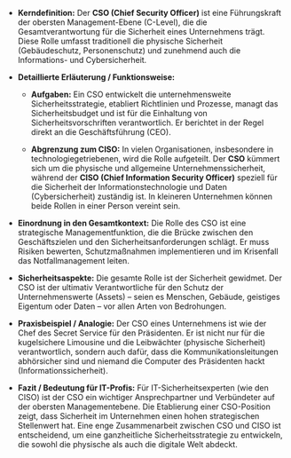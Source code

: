 - **Kerndefinition:** Der **CSO (Chief Security Officer)** ist eine Führungskraft der obersten Management-Ebene (C-Level), die die Gesamtverantwortung für die Sicherheit eines Unternehmens trägt. Diese Rolle umfasst traditionell die physische Sicherheit (Gebäudeschutz, Personenschutz) und zunehmend auch die Informations- und Cybersicherheit.
    
- **Detaillierte Erläuterung / Funktionsweise:**
    
    - **Aufgaben:** Ein CSO entwickelt die unternehmensweite Sicherheitsstrategie, etabliert Richtlinien und Prozesse, managt das Sicherheitsbudget und ist für die Einhaltung von Sicherheitsvorschriften verantwortlich. Er berichtet in der Regel direkt an die Geschäftsführung (CEO).
        
    - **Abgrenzung zum CISO:** In vielen Organisationen, insbesondere in technologiegetriebenen, wird die Rolle aufgeteilt. Der **CSO** kümmert sich um die physische und allgemeine Unternehmenssicherheit, während der **CISO (Chief Information Security Officer)** speziell für die Sicherheit der Informationstechnologie und Daten (Cybersicherheit) zuständig ist. In kleineren Unternehmen können beide Rollen in einer Person vereint sein.
        
- **Einordnung in den Gesamtkontext:** Die Rolle des CSO ist eine strategische Managementfunktion, die die Brücke zwischen den Geschäftszielen und den Sicherheitsanforderungen schlägt. Er muss Risiken bewerten, Schutzmaßnahmen implementieren und im Krisenfall das Notfallmanagement leiten.
    
- **Sicherheitsaspekte:** Die gesamte Rolle ist der Sicherheit gewidmet. Der CSO ist der ultimativ Verantwortliche für den Schutz der Unternehmenswerte (Assets) – seien es Menschen, Gebäude, geistiges Eigentum oder Daten – vor allen Arten von Bedrohungen.
    
- **Praxisbeispiel / Analogie:** Der CSO eines Unternehmens ist wie der Chef des Secret Service für den Präsidenten. Er ist nicht nur für die kugelsichere Limousine und die Leibwächter (physische Sicherheit) verantwortlich, sondern auch dafür, dass die Kommunikationsleitungen abhörsicher sind und niemand die Computer des Präsidenten hackt (Informationssicherheit).
    
- **Fazit / Bedeutung für IT-Profis:** Für IT-Sicherheitsexperten (wie den CISO) ist der CSO ein wichtiger Ansprechpartner und Verbündeter auf der obersten Managementebene. Die Etablierung einer CSO-Position zeigt, dass Sicherheit im Unternehmen einen hohen strategischen Stellenwert hat. Eine enge Zusammenarbeit zwischen CSO und CISO ist entscheidend, um eine ganzheitliche Sicherheitsstrategie zu entwickeln, die sowohl die physische als auch die digitale Welt abdeckt.